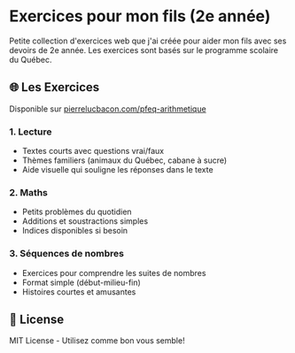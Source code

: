 # Exercices pour mon fils (2e année)

Petite collection d'exercices web que j'ai créée pour aider mon fils avec ses devoirs de 2e année. Les exercices sont basés sur le programme scolaire du Québec.

## 🌐 Les Exercices

Disponible sur [pierrelucbacon.com/pfeq-arithmetique](https://pierrelucbacon.com/pfeq-arithmetique)

### 1. Lecture
- Textes courts avec questions vrai/faux
- Thèmes familiers (animaux du Québec, cabane à sucre)
- Aide visuelle qui souligne les réponses dans le texte

### 2. Maths
- Petits problèmes du quotidien
- Additions et soustractions simples
- Indices disponibles si besoin

### 3. Séquences de nombres
- Exercices pour comprendre les suites de nombres
- Format simple (début-milieu-fin)
- Histoires courtes et amusantes

## 📝 License

MIT License - Utilisez comme bon vous semble!
